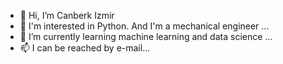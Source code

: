 - 👋 Hi, I’m Canberk Izmir
- 👀 I'm interested in Python. And I'm a mechanical engineer ...
- 🌱 I’m currently learning machine learning and data science ...
- 📫 I can be reached by e-mail...

<!---
cnbrkizmir/cnbrkizmir is a ✨ special ✨ repository because its `README.md` (this file) appears on your GitHub profile.
You can click the Preview link to take a look at your changes.
--->
